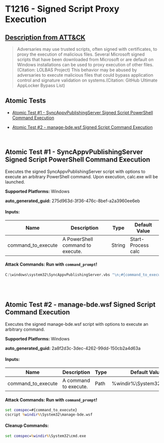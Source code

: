 # T1216 - Signed Script Proxy Execution
## [Description from ATT&CK](https://attack.mitre.org/techniques/T1216)
<blockquote>Adversaries may use trusted scripts, often signed with certificates, to proxy the execution of malicious files. Several Microsoft signed scripts that have been downloaded from Microsoft or are default on Windows installations can be used to proxy execution of other files.(Citation: LOLBAS Project) This behavior may be abused by adversaries to execute malicious files that could bypass application control and signature validation on systems.(Citation: GitHub Ultimate AppLocker Bypass List)</blockquote>

## Atomic Tests

- [Atomic Test #1 - SyncAppvPublishingServer Signed Script PowerShell Command Execution](#atomic-test-1---syncappvpublishingserver-signed-script-powershell-command-execution)

- [Atomic Test #2 - manage-bde.wsf Signed Script Command Execution](#atomic-test-2---manage-bdewsf-signed-script-command-execution)


<br/>

## Atomic Test #1 - SyncAppvPublishingServer Signed Script PowerShell Command Execution
Executes the signed SyncAppvPublishingServer script with options to execute an arbitrary PowerShell command.
Upon execution, calc.exe will be launched.

**Supported Platforms:** Windows


**auto_generated_guid:** 275d963d-3f36-476c-8bef-a2a3960ee6eb





#### Inputs:
| Name | Description | Type | Default Value |
|------|-------------|------|---------------|
| command_to_execute | A PowerShell command to execute. | String | Start-Process calc|


#### Attack Commands: Run with `command_prompt`! 


```cmd
C:\windows\system32\SyncAppvPublishingServer.vbs "\n;#{command_to_execute}"
```






<br/>
<br/>

## Atomic Test #2 - manage-bde.wsf Signed Script Command Execution
Executes the signed manage-bde.wsf script with options to execute an arbitrary command.

**Supported Platforms:** Windows


**auto_generated_guid:** 2a8f2d3c-3dec-4262-99dd-150cb2a4d63a





#### Inputs:
| Name | Description | Type | Default Value |
|------|-------------|------|---------------|
| command_to_execute | A command to execute. | Path | %windir%&#92;System32&#92;calc.exe|


#### Attack Commands: Run with `command_prompt`! 


```cmd
set comspec=#{command_to_execute}
cscript %windir%\System32\manage-bde.wsf
```

#### Cleanup Commands:
```cmd
set comspec=%windir%\System32\cmd.exe
```





<br/>
